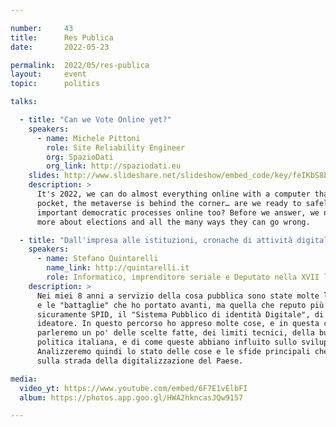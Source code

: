 ```yaml
---

number:     43
title:      Res Publica
date:       2022-05-23

permalink:  2022/05/res-publica
layout:     event
topic:      politics

talks:

  - title: "Can we Vote Online yet?"
    speakers:
      - name: Michele Pittoni
        role: Site Reliability Engineer
        org: SpazioDati
        org_link: http://spaziodati.eu
    slides: http://www.slideshare.net/slideshow/embed_code/key/feIKbS8b2opxa8
    description: >
      It's 2022, we can do almost everything online with a computer that lives in our
      pocket, the metaverse is behind the corner… are we ready to safely put the most
      important democratic processes online too? Before we answer, we need to learn
      more about elections and all the many ways they can go wrong.

  - title: "Dall'impresa alle istituzioni, cronache di attività digitale"
    speakers:
      - name: Stefano Quintarelli
        name_link: http://quintarelli.it
        role: Informatico, imprenditore seriale e Deputato nella XVII legislatura
    description: >
      Nei miei 8 anni a servizio della cosa pubblica sono state molte le iniziative
      e le "battaglie" che ho portato avanti, ma quella che reputo più importante è stata
      sicuramente SPID, il "Sistema Pubblico di identità Digitale", di cui sono stato
      ideatore. In questo percorso ho appreso molte cose, e in questa chiacchierata
      parleremo un po' delle scelte fatte, dei limiti tecnici, della burocrazia e della
      politica italiana, e di come queste abbiano influito sullo sviluppo tecnologico.
      Analizzeremo quindi lo stato delle cose e le sfide principali che ci aspettano
      sulla strada della digitalizzazione del Paese.

media:
  video_yt: https://www.youtube.com/embed/6F7E1vElbFI
  album: https://photos.app.goo.gl/HWA2hkncasJQw9157

---
```


